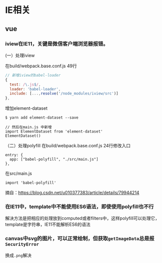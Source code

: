# IE相关
## vue
### iview在IE11，关键是微信客户端浏览器报错。
(一）处理iview

在build/webpack.base.conf.js 49行
```js
// 新增iview的babel-loader
{
  test: /\.js$/,
  loader: 'babel-loader',
  include: [...,resolve('/node_modules/iview/src')]
},
```
增加element-dataset
```
$ yarn add element-dataset --save

// 然后在main.js 中新增
import ElementDataset from 'element-dataset'
ElementDataset()
```
（二）处理polyfill
在build/webpack.base.conf.js 24行修改入口
```
entry: {
  app: ["babel-polyfill", "./src/main.js"]
},
```
在src/main.js
```
import 'babel-polyfill'
```
摘自：https://blog.csdn.net/u010377383/article/details/79944214

### 在IE11中，template中不能使用ES6语法，即使使用polyfill也不行
解决方法是把相应的处理放到computed或者filters中，这样polyfill可以处理它，template是字符串，IE11不能解析ES6的语法

### canvas中svg的图片，可以正常绘制，但获取`getImageData`总是报`SecurityError`
换成`.png`解决
